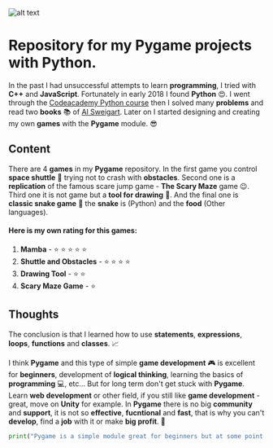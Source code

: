 ![alt text](https://files.realpython.com/media/pygame-logo.e78e57db3000.png "Logo Title Text 1")
# Repository for my Pygame projects with Python.

In the past I had unsuccessful attempts to learn **programming**, I tried with **C++** and **JavaScript**. Fortunately in early 2018 I found **Python** :heart_eyes:.
I went through the [Codeacademy Python course](https://www.codecademy.com/learn/learn-python) then I solved many **problems** and 
read two **books** :books: of [Al Sweigart](https://twitter.com/AlSweigart).
Later on I started designing and creating my own **games** with the **Pygame** module. :sunglasses:

## Content

There are 4 **games** in my **Pygame** repository. In the first game you control **space shuttle** :rocket: trying not to crash with **obstacles**.
Second one is a **replication** of the famous scare jump game - **The Scary Maze** game :wink:. Third one it is not game but a **tool for drawing** :art:. And the final one is **classic snake game** :snake: the **snake** is (Python) and the **food** (Other languages).

#### Here is my own rating for this games:
1. **Mamba** - :star: :star: :star: :star: :star:
1. **Shuttle and Obstacles** - :star: :star: :star: :star:
1. **Drawing Tool** - :star: :star:
1. **Scary Maze Game** - :star:

## Thoughts

The conclusion is that I learned how to use **statements**, **expressions**, **loops**, **functions** and **classes**. :chart_with_upwards_trend:

I think **Pygame** and this type of simple **game development** :video_game: is excellent for **beginners**, development of **logical thinking**,
learning the basics of **programming** :computer:, etc... But for long term don't get stuck with **Pygame**. 
Learn **web development** or other field, if you still like **game development** - great, move on **Unity** for example.
In **Pygame** there is no big **community** and **support**, it is not so **effective**, **fucntional** and **fast**, that is why you can't **develop**, find a **job** with it or make **big profit**. :money_with_wings:


```python
print("Pygame is a simple module great for beginners but at some point if you want to become better you should move on")
```
